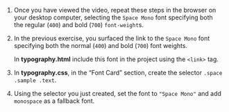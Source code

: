 1. Once you have viewed the video, repeat these steps in the browser on your desktop computer, selecting the `Space Mono` font specifying both the regular (`400`) and bold (`700`) `font-weight`s.

2. In the previous exercise, you surfaced the link to the `Space Mono` font specifying both the normal (`400`) and bold (`700`) font weights.

   In **typography.html** include this font in the project using the `<link>` tag.

3. In **typography.css**, in the “Font Card” section, create the selector `.space .sample .text`.

4. Using the selector you just created, set the font to `"Space Mono"` and add `monospace` as a fallback font.

